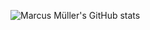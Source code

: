 ![Marcus Müller's GitHub stats](https://github-readme-stats-six-peach-60.vercel.app/api?username=M-arcus&include_all_commits=true&show=reviews,prs_merged,prs_merged_percentage&show_icons=true&number_format=long)
